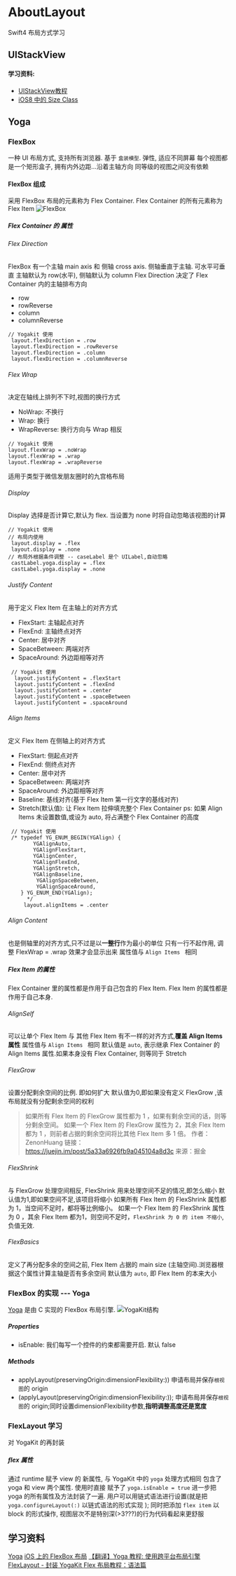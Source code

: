 # AboutLayout
Swift4 布局方式学习



## UIStackView 
#### 学习资料:
* [UIStackView教程](https://www.jianshu.com/p/ebdf7d447c8b)
* [iOS8 中的 Size Class](https://blog.callmewhy.com/2014/09/12/learn-ios8-size-class/)

## Yoga
### FlexBox
一种 UI 布局方式, 支持所有浏览器. 基于 `盒装模型`. 弹性, 适应不同屏幕
每个视图都是一个矩形盒子, 拥有内外边距...沿着主轴方向
同等级的视图之间没有依赖
#### FlexBox 组成
采用 FlexBox 布局的元素称为 Flex Container.
Flex Container 的所有元素称为 Flex Item 
![FlexBox](http://p1o0sbmit.bkt.clouddn.com/FlexBox.png)

##### Flex Container 的 属性
###### Flex Direction
FlexBox 有一个主轴 main axis 和 侧轴 cross axis. 侧轴垂直于主轴.
可水平可垂直
主轴默认为 row(水平), 侧轴默认为 column
Flex Direction 决定了 Flex Container 内的主轴排布方向
- row
- rowReverse
- column
- columnReverse
```
// Yogakit 使用
 layout.flexDirection = .row
 layout.flexDirection = .rowReverse
 layout.flexDirection = .column
 layout.flexDirection = .columnReverse
 ```
 
###### Flex Wrap
决定在轴线上排列不下时,视图的换行方式
 - NoWrap: 不换行
 - Wrap: 换行
 - WrapReverse: 换行方向与 Wrap 相反
 ```
 // Yogakit 使用
 layout.flexWrap = .noWrap
 layout.flexWrap = .wrap
 layout.flexWrap = .wrapReverse
 ```
 适用于类型于微信发朋友圈时的九宫格布局
###### Display
Display 选择是否计算它,默认为 flex. 当设置为 none 时将自动忽略该视图的计算
```
// Yogakit 使用
// 布局内使用
 layout.display = .flex
 layout.display = .none
// 布局外根据条件调整 -- caseLabel 是个 UILabel,自动忽略
 castLabel.yoga.display = .flex
 castLabel.yoga.display = .none
 ```       
###### Justify Content
 用于定义 Flex Item 在主轴上的对齐方式
 - FlexStart: 主轴起点对齐
 - FlexEnd: 主轴终点对齐
 - Center: 居中对齐
 - SpaceBetween: 两端对齐
 - SpaceAround: 外边距相等对齐
 ```
  // Yogakit 使用
   layout.justifyContent = .flexStart
   layout.justifyContent = .flexEnd
   layout.justifyContent = .center
   layout.justifyContent = .spaceBetween
   layout.justifyContent = .spaceAround
   ```
###### Align Items
定义 Flex Item 在侧轴上的对齐方式
- FlexStart: 侧起点对齐
 - FlexEnd: 侧终点对齐
 - Center: 居中对齐
 - SpaceBetween: 两端对齐
 - SpaceAround: 外边距相等对齐
 - Baseline: 基线对齐(基于 Flex Item 第一行文字的基线对齐)
 - Stretch(默认值): 让 Flex Item 拉伸填充整个 Flex Container
 ps: 如果 Align Items 未设置数值,或设为 auto, 将占满整个 Flex Container 的高度
```
 // Yogakit 使用
 /* typedef YG_ENUM_BEGIN(YGAlign) {
        YGAlignAuto,
        YGAlignFlexStart,
        YGAlignCenter,
        YGAlignFlexEnd,
        YGAlignStretch,
        YGAlignBaseline,
         YGAlignSpaceBetween,
         YGAlignSpaceAround,
    } YG_ENUM_END(YGAlign);
      */
     layout.alignItems = .center
```
###### Align Content
也是侧轴里的对齐方式,只不过是以**一整行**作为最小的单位
只有一行不起作用, 调整 FlexWrap = .wrap 效果才会显示出来
属性值与 `Align Items ` 相同

##### Flex Item 的属性
Flex Container 里的属性都是作用于自己包含的 Flex Item. 
Flex Item 的属性都是作用于自己本身.
###### AlignSelf
可以让单个 Flex Item 与 其他 Flex Item 有不一样的对齐方式,**覆盖 Align Items 属性**
属性值与 `Align Items ` 相同
默认值是 `auto`, 表示继承 Flex Container 的 Align Items 属性.如果本身没有 Flex Container, 则等同于 Stretch
###### FlexGrow
设置分配剩余空间的比例. 即如何扩大
默认值为0,即如果没有定义 FlexGrow ,该布局就没有分配剩余空间的权利
>  如果所有 Flex Item 的 FlexGrow 属性都为 1 ，如果有剩余空间的话，则等分剩余空间。
如果一个 Flex Item 的 FlexGrow 属性为 2，其余 Flex Item 都为 1 ，则前者占据的剩余空间将比其他 Flex Item 多 1 倍。
作者：ZenonHuang
链接：https://juejin.im/post/5a33a6926fb9a045104a8d3c
来源：掘金
###### FlexShrink
与 FlexGrow 处理空间相反, FlexShrink 用来处理空间不足的情况,即怎么缩小
默认值为1,即如果空间不足,该项目将缩小
如果所有 Flex Item 的 FlexShrink 属性都为 1，当空间不足时，都将等比例缩小。
如果一个 Flex Item 的 FlexShrink 属性为 0 ，其余 Flex Item 都为1，则空间不足时，`FlexShrink 为 0 的 item 不缩小`, 负值无效.


###### FlexBasics
定义了再分配多余的空间之前, Flex Item 占据的 main size (主轴空间).浏览器根据这个属性计算主轴是否有多余空间
默认值为 `auto`, 即 Flex Item 的本来大小
### FlexBox 的实现 --- Yoga
[Yoga](https://github.com/facebook/yoga) 是由 C 实现的 FlexBox 布局引擎.
![YogaKit结构](http://p1o0sbmit.bkt.clouddn.com/15151378556879.jpg)
##### Properties
- isEnable: 我们每写一个控件的约束都需要开启. 默认 false

##### Methods
- applyLayout(preservingOrigin:dimensionFlexibility:)) 申请布局并保存`根视图`的 origin
- (applyLayout(preservingOrigin:dimensionFlexibility:)); 申请布局并保存`根视图`的 origin;同时设置dimensionFlexibility参数,**指明调整高度还是宽度**

### FlexLayout 学习
对 YogaKit 的再封装
##### flex 属性
通过 runtime 赋予 view 的 新属性, 与 YogaKit 中的 `yoga` 处理方式相同
包含了 yoga 和 view 两个属性. 使用时直接 赋予了 `yoga.isEnable = true`
进一步把 yoga 的所有属性及方法封装了一遍. 用户可以用链式语法进行设置(就是把 `yoga.configureLayout(:)` 以链式语法的形式实现 ); 同时把添加 `flex item` 以 block 的形式操作, 视图层次不是特别深(>3???)的行为代码看起来更舒服



## 学习资料
[Yoga](https://github.com/facebook/yoga)
[iOS 上的 FlexBox 布局](https://juejin.im/post/5a33a6926fb9a045104a8d3c)
[【翻译】Yoga 教程: 使用跨平台布局引擎](https://archimboldi.me/posts/翻译-yoga-教程-使用跨平台布局引擎.html)
[FlexLayout - 封装 YogaKit ](https://github.com/layoutBox/FlexLayout)
[Flex 布局教程：语法篇](http://www.ruanyifeng.com/blog/2015/07/flex-grammar.html)





